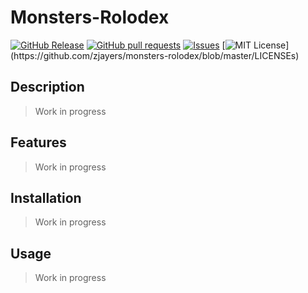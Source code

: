 # Monsters-Rolodex
[![GitHub Release](https://img.shields.io/github/release/zjayers/monsters-rolodex.svg?style=flat)]()
[![GitHub pull requests](https://img.shields.io/github/issues-pr/zjayers/monsters-rolodex.svg?style=flat)]()
[![Issues](https://img.shields.io/github/issues-raw/zjayers/monsters-rolodex.svg?maxAge=25000)](https://github.com/zjayers/monsters-rolodex/issues)
[![MIT License](https://img.shields.io/apm/l/atomic-ui.svg?)](https://github.com/zjayers/monsters-rolodex/blob/master/LICENSEs)

## Description

> Work in progress

## Features

> Work in progress

## Installation

> Work in progress

## Usage

> Work in progress